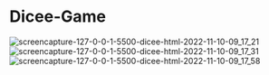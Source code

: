 # Dicee-Game
![screencapture-127-0-0-1-5500-dicee-html-2022-11-10-09_17_21](https://user-images.githubusercontent.com/114661364/203123545-733b9b6a-1ebd-4fb0-bbc5-98485f463fdc.png)
![screencapture-127-0-0-1-5500-dicee-html-2022-11-10-09_17_31](https://user-images.githubusercontent.com/114661364/203123573-9702d626-ebb2-42c5-a8bb-d95eca4f9d91.png)
![screencapture-127-0-0-1-5500-dicee-html-2022-11-10-09_17_58](https://user-images.githubusercontent.com/114661364/203123609-343c4d92-a874-4c81-8add-3f26f893d4a4.png)
